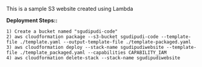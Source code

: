 This is a sample S3 website created using Lambda

**Deployment Steps::**
```
1) Create a bucket named "sgudipudi-code"
2) aws cloudformation package --s3-bucket sgudipudi-code --template-file ./template.yaml --output-template-file ./template-packaged.yaml
3) aws cloudformation deploy --stack-name sgudipudiwebsite --template-file ./template_packaged.yaml --capabilities CAPABILITY_IAM
4) aws cloudformation delete-stack --stack-name sgudipudiwebsite
```